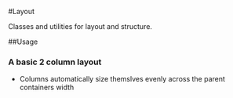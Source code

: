 #Layout

Classes and utilities for layout and structure.

##Usage

### A basic 2 column layout

  <div class="row">
    <div class="row__col"></div>
    <div class="row__col"></div>
  </div>

* Columns automatically size themslves evenly across the parent containers width
